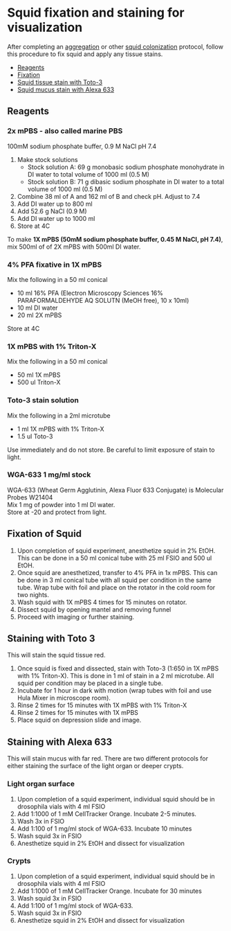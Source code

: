 # Squid fixation and staining for visualization

After completing an [aggregation](squid-colonization-aggregates.md) or other [squid colonization](squid-colonization.md) protocol, follow this procedure to fix squid and apply any tissue stains.

- [Reagents](#reagents)
- [Fixation](#fixation)
- [Squid tissue stain with Toto-3](#staining-with-Toto-3)
- [Squid mucus stain with Alexa 633](#staining-with-alexa-633)


## Reagents

### 2x mPBS - also called marine PBS
100mM sodium phosphate buffer, 0.9 M NaCl  pH 7.4
1. Make stock solutions
    - Stock solution A: 69 g monobasic sodium phosphate monohydrate in DI water to total volume of 1000 ml (0.5 M)
    - Stock solution B: 71 g dibasic sodium phosphate in DI water to a total volume of 1000 ml (0.5 M)
1. Combine 38 ml of A and 162 ml of B and check pH. Adjust to 7.4
1. Add DI water up to 800 ml
1. Add 52.6 g NaCl (0.9 M)
1. Add DI water up to 1000 ml
1. Store at 4C

To make **1X mPBS (50mM sodium phosphate buffer, 0.45 M NaCl, pH 7.4)**, mix 500ml of of 2X mPBS with 500ml DI water.

### 4% PFA fixative in 1X mPBS
Mix the following in a 50 ml conical
  - 10 ml 16% PFA (Electron Microscopy Sciences 16% PARAFORMALDEHYDE AQ SOLUTN (MeOH free), 10 x 10ml)
  - 10 ml DI water
  - 20 ml 2X mPBS  

Store at 4C

### 1X mPBS with 1% Triton-X
Mix the following in a 50 ml conical
  - 50 ml 1X mPBS
  - 500 ul Triton-X

### Toto-3 stain solution
Mix the following in a 2ml microtube
  - 1 ml 1X mPBS with 1% Triton-X
  - 1.5 ul Toto-3  

Use immediately and do not store. Be careful to limit exposure of stain to light.

### WGA-633 1 mg/ml stock
WGA-633 (Wheat Germ Agglutinin, Alexa Fluor 633 Conjugate) is Molecular Probes W21404  
Mix 1 mg of powder into 1 ml DI water.  
Store at -20 and protect from light.  

## Fixation of Squid

1. Upon completion of squid experiment, anesthetize squid in 2% EtOH. This can be done in a 50 ml conical tube with 25 ml FSIO and 500 ul EtOH.
1. Once squid are anesthetized, transfer to 4% PFA in 1x mPBS. This can be done in 3 ml conical tube with all squid per condition in the same tube. Wrap tube with foil and place on the rotator in the cold room for two nights.
1. Wash squid with 1X mPBS 4 times for 15 minutes on rotator.
1. Dissect squid by opening mantel and removing funnel
1. Proceed with imaging or further staining.

## Staining with Toto 3

This will stain the squid tissue red.

1. Once squid is fixed and dissected, stain with Toto-3 (1:650 in 1X mPBS with 1% Triton-X). This is done in 1 ml of stain in a 2 ml microtube. All squid per condition may be placed in a single tube.
1. Incubate for 1 hour in dark with motion (wrap tubes with foil and use Hula Mixer in microscope room).
1. Rinse 2 times for 15 minutes with 1X mPBS with 1% Triton-X
1. Rinse 2 times for 15 minutes with 1X mPBS
1. Place squid on depression slide and image.

## Staining with Alexa 633

This will stain mucus with far red. There are two different protocols for either staining the surface of the light organ or deeper crypts.

### Light organ surface
1. Upon completion of a squid experiment, individual squid should be in drosophila vials with 4 ml FSIO
1. Add 1:1000 of 1 mM CellTracker Orange. Incubate 2-5 minutes.
1. Wash 3x in FSIO
1. Add 1:100 of 1 mg/ml stock of WGA-633. Incubate 10 minutes
1. Wash squid 3x in FSIO
1. Anesthetize squid in 2% EtOH and dissect for visualization

### Crypts
1. Upon completion of a squid experiment, individual squid should be in drosophila vials with 4 ml FSIO
1. Add 1:1000 of 1 mM CellTracker Orange. Incubate for 30 minutes
1. Wash squid 3x in FSIO
1. Add 1:100 of 1 mg/ml stock of WGA-633.
1. Wash squid 3x in FSIO
1. Anesthetize squid in 2% EtOH and dissect for visualization
